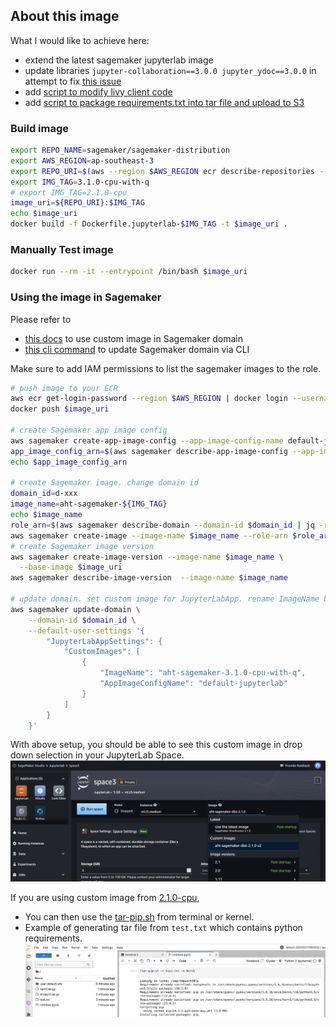 ## About this image
What I would like to achieve here:
* extend the latest sagemaker jupyterlab image
* update libraries `jupyter-collaboration==3.0.0 jupyter_ydoc==3.0.0` in attempt to fix [this issue](https://github.com/jupyterlab/jupyter-collaboration/issues/351#issuecomment-2378986168) 
* add [script to modify livy client code](./hack-livyclient.sh)
* add [script to package requirements.txt into tar file and upload to S3](./tar-pip.sh)


### Build image

```bash
export REPO_NAME=sagemaker/sagemaker-distribution
export AWS_REGION=ap-southeast-3
export REPO_URI=$(aws --region $AWS_REGION ecr describe-repositories --repository-name $REPO_NAME | jq -r '.repositories[0].repositoryUri')
export IMG_TAG=3.1.0-cpu-with-q
# export IMG_TAG=2.1.0-cpu
image_uri=${REPO_URI}:$IMG_TAG
echo $image_uri
docker build -f Dockerfile.jupyterlab-$IMG_TAG -t $image_uri .
```

### Manually Test image
```bash
docker run --rm -it --entrypoint /bin/bash $image_uri
```

### Using the image in Sagemaker

Please refer to
* [this docs](https://docs.aws.amazon.com/sagemaker/latest/dg/studio-updated-jl-provide-users-with-images.html) to use custom image in Sagemaker domain
* [this cli command](https://awscli.amazonaws.com/v2/documentation/api/latest/reference/sagemaker/update-domain.html) to update Sagemaker domain via CLI

Make sure to add IAM permissions to list the sagemaker images to the role.
```bash
# push image to your ECR
aws ecr get-login-password --region $AWS_REGION | docker login --username AWS --password-stdin $REPO_URI
docker push $image_uri

# create Sagemaker app image config
aws sagemaker create-app-image-config --app-image-config-name default-jupyterlab --jupyter-lab-app-image-config {}
app_image_config_arn=$(aws sagemaker describe-app-image-config --app-image-config-name default-jupyterlab | jq -r .AppImageConfigArn)
echo $app_image_config_arn

# create Sagemaker image. change domain id
domain_id=d-xxx
image_name=aht-sagemaker-${IMG_TAG}
echo $image_name
role_arn=$(aws sagemaker describe-domain --domain-id $domain_id | jq -r .DefaultSpaceSettings.ExecutionRole)
aws sagemaker create-image --image-name $image_name --role-arn $role_arn
# create Sagemaker image version
aws sagemaker create-image-version --image-name $image_name \
  --base-image $image_uri
aws sagemaker describe-image-version  --image-name $image_name 

# update domain. set custom image for JupyterLabApp. rename ImageName below
aws sagemaker update-domain \
    --domain-id $domain_id \
    --default-user-settings '{
        "JupyterLabAppSettings": {
            "CustomImages": [
                {
                    "ImageName": "aht-sagemaker-3.1.0-cpu-with-q",
                    "AppImageConfigName": "default-jupyterlab"
                }
            ]
        }
    }'
```

With above setup, you should be able to see this custom image in drop down selection in your JupyterLab Space.
![set-jupyterlab-image](../imgs/jupyterlab-img-01-set-in-space.jpg)


If you are using custom image from [2.1.0-cpu](./Dockerfile.jupyterlab-2.1.0-cpu),
* You can then use the [tar-pip.sh](./tar-pip.sh) from terminal or kernel.
* Example of generating tar file from `test.txt` which contains python requirements.
![tar-pip](../imgs/jupyterlab-img-02-tar-pip-01.jpg)
